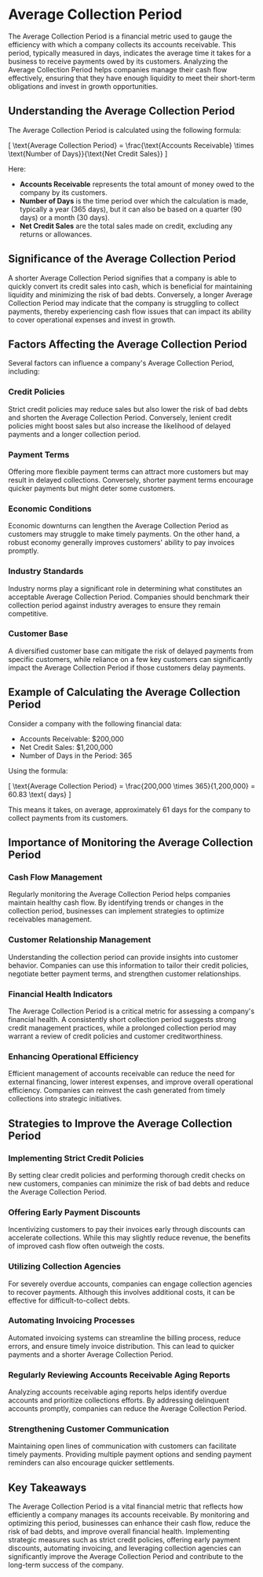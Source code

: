 # Average Collection Period

The Average Collection Period is a financial metric used to gauge the efficiency with which a company collects its accounts receivable. This period, typically measured in days, indicates the average time it takes for a business to receive payments owed by its customers. Analyzing the Average Collection Period helps companies manage their cash flow effectively, ensuring that they have enough liquidity to meet their short-term obligations and invest in growth opportunities.

## Understanding the Average Collection Period

The Average Collection Period is calculated using the following formula:

\[ \text{Average Collection Period} = \frac{\text{Accounts Receivable} \times \text{Number of Days}}{\text{Net Credit Sales}} \]

Here:
- **Accounts Receivable** represents the total amount of money owed to the company by its customers.
- **Number of Days** is the time period over which the calculation is made, typically a year (365 days), but it can also be based on a quarter (90 days) or a month (30 days).
- **Net Credit Sales** are the total sales made on credit, excluding any returns or allowances.

## Significance of the Average Collection Period

A shorter Average Collection Period signifies that a company is able to quickly convert its credit sales into cash, which is beneficial for maintaining liquidity and minimizing the risk of bad debts. Conversely, a longer Average Collection Period may indicate that the company is struggling to collect payments, thereby experiencing cash flow issues that can impact its ability to cover operational expenses and invest in growth.

## Factors Affecting the Average Collection Period

Several factors can influence a company's Average Collection Period, including:

### Credit Policies

Strict credit policies may reduce sales but also lower the risk of bad debts and shorten the Average Collection Period. Conversely, lenient credit policies might boost sales but also increase the likelihood of delayed payments and a longer collection period.

### Payment Terms

Offering more flexible payment terms can attract more customers but may result in delayed collections. Conversely, shorter payment terms encourage quicker payments but might deter some customers.

### Economic Conditions

Economic downturns can lengthen the Average Collection Period as customers may struggle to make timely payments. On the other hand, a robust economy generally improves customers' ability to pay invoices promptly.

### Industry Standards

Industry norms play a significant role in determining what constitutes an acceptable Average Collection Period. Companies should benchmark their collection period against industry averages to ensure they remain competitive.

### Customer Base

A diversified customer base can mitigate the risk of delayed payments from specific customers, while reliance on a few key customers can significantly impact the Average Collection Period if those customers delay payments.

## Example of Calculating the Average Collection Period

Consider a company with the following financial data:
- Accounts Receivable: $200,000
- Net Credit Sales: $1,200,000
- Number of Days in the Period: 365

Using the formula:

\[ \text{Average Collection Period} = \frac{200,000 \times 365}{1,200,000} = 60.83 \text{ days} \]

This means it takes, on average, approximately 61 days for the company to collect payments from its customers.

## Importance of Monitoring the Average Collection Period

### Cash Flow Management

Regularly monitoring the Average Collection Period helps companies maintain healthy cash flow. By identifying trends or changes in the collection period, businesses can implement strategies to optimize receivables management.

### Customer Relationship Management

Understanding the collection period can provide insights into customer behavior. Companies can use this information to tailor their credit policies, negotiate better payment terms, and strengthen customer relationships.

### Financial Health Indicators

The Average Collection Period is a critical metric for assessing a company's financial health. A consistently short collection period suggests strong credit management practices, while a prolonged collection period may warrant a review of credit policies and customer creditworthiness.

### Enhancing Operational Efficiency

Efficient management of accounts receivable can reduce the need for external financing, lower interest expenses, and improve overall operational efficiency. Companies can reinvest the cash generated from timely collections into strategic initiatives.

## Strategies to Improve the Average Collection Period

### Implementing Strict Credit Policies

By setting clear credit policies and performing thorough credit checks on new customers, companies can minimize the risk of bad debts and reduce the Average Collection Period.

### Offering Early Payment Discounts

Incentivizing customers to pay their invoices early through discounts can accelerate collections. While this may slightly reduce revenue, the benefits of improved cash flow often outweigh the costs.

### Utilizing Collection Agencies

For severely overdue accounts, companies can engage collection agencies to recover payments. Although this involves additional costs, it can be effective for difficult-to-collect debts.

### Automating Invoicing Processes

Automated invoicing systems can streamline the billing process, reduce errors, and ensure timely invoice distribution. This can lead to quicker payments and a shorter Average Collection Period.

### Regularly Reviewing Accounts Receivable Aging Reports

Analyzing accounts receivable aging reports helps identify overdue accounts and prioritize collections efforts. By addressing delinquent accounts promptly, companies can reduce the Average Collection Period.

### Strengthening Customer Communication

Maintaining open lines of communication with customers can facilitate timely payments. Providing multiple payment options and sending payment reminders can also encourage quicker settlements.

## Key Takeaways

The Average Collection Period is a vital financial metric that reflects how efficiently a company manages its accounts receivable. By monitoring and optimizing this period, businesses can enhance their cash flow, reduce the risk of bad debts, and improve overall financial health. Implementing strategic measures such as strict credit policies, offering early payment discounts, automating invoicing, and leveraging collection agencies can significantly improve the Average Collection Period and contribute to the long-term success of the company.